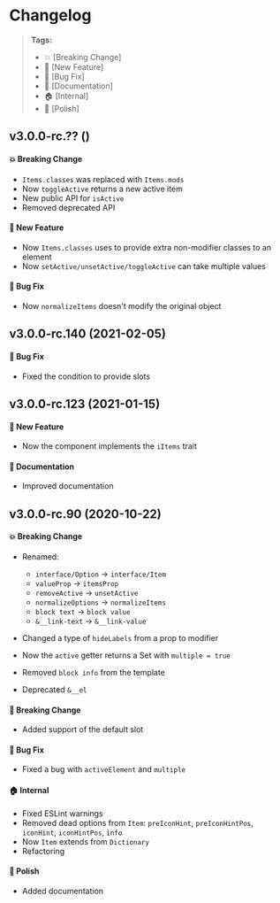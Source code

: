 Changelog
=========

> **Tags:**
> - :boom:       [Breaking Change]
> - :rocket:     [New Feature]
> - :bug:        [Bug Fix]
> - :memo:       [Documentation]
> - :house:      [Internal]
> - :nail_care:  [Polish]

## v3.0.0-rc.?? ()

#### :boom: Breaking Change

* `Items.classes` was replaced with `Items.mods`
* Now `toggleActive` returns a new active item
* New public API for `isActive`
* Removed deprecated API

#### :rocket: New Feature

* Now `Items.classes` uses to provide extra non-modifier classes to an element
* Now `setActive/unsetActive/toggleActive` can take multiple values

#### :bug: Bug Fix

* Now `normalizeItems` doesn't modify the original object

## v3.0.0-rc.140 (2021-02-05)

#### :bug: Bug Fix

* Fixed the condition to provide slots

## v3.0.0-rc.123 (2021-01-15)

#### :rocket: New Feature

* Now the component implements the `iItems` trait

#### :memo: Documentation

* Improved documentation

## v3.0.0-rc.90 (2020-10-22)

#### :boom: Breaking Change

* Renamed:
  * `interface/Option` -> `interface/Item`
  * `valueProp` -> `itemsProp`
  * `removeActive` -> `unsetActive`
  * `normalizeOptions` -> `normalizeItems`
  * `block text` -> `block value`
  * `&__link-text` -> `&__link-value`

* Changed a type of `hideLabels` from a prop to modifier
* Now the `active` getter returns a Set with `multiple = true`
* Removed `block info` from the template
* Deprecated `&__el`

#### :rocket: Breaking Change

* Added support of the default slot

#### :bug: Bug Fix

* Fixed a bug with `activeElement` and `multiple`

#### :house: Internal

* Fixed ESLint warnings
* Removed dead options from `Item`: `preIconHint`, `preIconHintPos`, `iconHint`, `iconHintPos`, `info`
* Now `Item` extends from `Dictionary`
* Refactoring

#### :nail_care: Polish

* Added documentation
